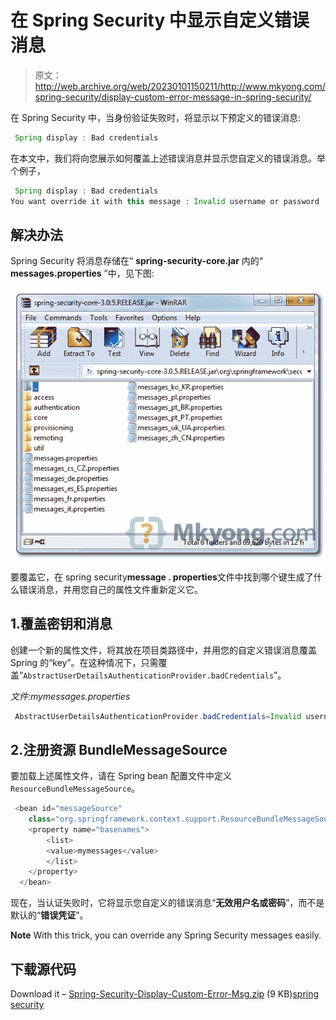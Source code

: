 # 在 Spring Security 中显示自定义错误消息

> 原文：<http://web.archive.org/web/20230101150211/http://www.mkyong.com/spring-security/display-custom-error-message-in-spring-security/>

在 Spring Security 中，当身份验证失败时，将显示以下预定义的错误消息:

```java
 Spring display : Bad credentials 
```

在本文中，我们将向您展示如何覆盖上述错误消息并显示您自定义的错误消息。举个例子，

```java
 Spring display : Bad credentials
You want override it with this message : Invalid username or password 
```

## 解决办法

Spring Security 将消息存储在“ **spring-security-core.jar** 内的“ **messages.properties** ”中，见下图:

![message.properties](img/f6a16af3711f510772bec066f9d91cf2.png "message-properties-spring-security")

要覆盖它，在 spring security**message . properties**文件中找到哪个键生成了什么错误消息，并用您自己的属性文件重新定义它。

 ## 1.覆盖密钥和消息

创建一个新的属性文件，将其放在项目类路径中，并用您的自定义错误消息覆盖 Spring 的“key”。在这种情况下，只需覆盖“`AbstractUserDetailsAuthenticationProvider.badCredentials`”。

*文件:mymessages.properties*

```java
 AbstractUserDetailsAuthenticationProvider.badCredentials=Invalid username or password 
```

 ## 2.注册资源 BundleMessageSource

要加载上述属性文件，请在 Spring bean 配置文件中定义`ResourceBundleMessageSource`。

```java
 <bean id="messageSource"
	class="org.springframework.context.support.ResourceBundleMessageSource">
	<property name="basenames">
	    <list>
		<value>mymessages</value>
	    </list>
	</property>
  </bean> 
```

现在，当认证失败时，它将显示您自定义的错误消息“**无效用户名或密码**”，而不是默认的“**错误凭证**”。

**Note**
With this trick, you can override any Spring Security messages easily.

## 下载源代码

Download it – [Spring-Security-Display-Custom-Error-Msg.zip](http://web.archive.org/web/20190308012835/http://www.mkyong.com/wp-content/uploads/2011/08/Spring-Security-Display-Custom-Error-Msg.zip) (9 KB)[spring security](http://web.archive.org/web/20190308012835/http://www.mkyong.com/tag/spring-security/)







